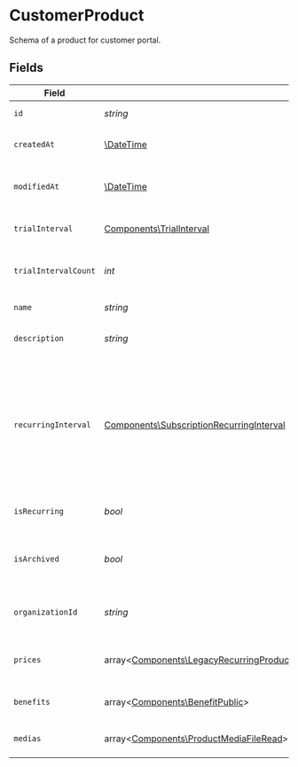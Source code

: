 # CustomerProduct

Schema of a product for customer portal.


## Fields

| Field                                                                                                                                                                                                                                                                                                                    | Type                                                                                                                                                                                                                                                                                                                     | Required                                                                                                                                                                                                                                                                                                                 | Description                                                                                                                                                                                                                                                                                                              |
| ------------------------------------------------------------------------------------------------------------------------------------------------------------------------------------------------------------------------------------------------------------------------------------------------------------------------ | ------------------------------------------------------------------------------------------------------------------------------------------------------------------------------------------------------------------------------------------------------------------------------------------------------------------------ | ------------------------------------------------------------------------------------------------------------------------------------------------------------------------------------------------------------------------------------------------------------------------------------------------------------------------ | ------------------------------------------------------------------------------------------------------------------------------------------------------------------------------------------------------------------------------------------------------------------------------------------------------------------------ |
| `id`                                                                                                                                                                                                                                                                                                                     | *string*                                                                                                                                                                                                                                                                                                                 | :heavy_check_mark:                                                                                                                                                                                                                                                                                                       | The ID of the object.                                                                                                                                                                                                                                                                                                    |
| `createdAt`                                                                                                                                                                                                                                                                                                              | [\DateTime](https://www.php.net/manual/en/class.datetime.php)                                                                                                                                                                                                                                                            | :heavy_check_mark:                                                                                                                                                                                                                                                                                                       | Creation timestamp of the object.                                                                                                                                                                                                                                                                                        |
| `modifiedAt`                                                                                                                                                                                                                                                                                                             | [\DateTime](https://www.php.net/manual/en/class.datetime.php)                                                                                                                                                                                                                                                            | :heavy_check_mark:                                                                                                                                                                                                                                                                                                       | Last modification timestamp of the object.                                                                                                                                                                                                                                                                               |
| `trialInterval`                                                                                                                                                                                                                                                                                                          | [Components\TrialInterval](../../Models/Components/TrialInterval.md)                                                                                                                                                                                                                                                     | :heavy_check_mark:                                                                                                                                                                                                                                                                                                       | The interval unit for the trial period.                                                                                                                                                                                                                                                                                  |
| `trialIntervalCount`                                                                                                                                                                                                                                                                                                     | *int*                                                                                                                                                                                                                                                                                                                    | :heavy_check_mark:                                                                                                                                                                                                                                                                                                       | The number of interval units for the trial period.                                                                                                                                                                                                                                                                       |
| `name`                                                                                                                                                                                                                                                                                                                   | *string*                                                                                                                                                                                                                                                                                                                 | :heavy_check_mark:                                                                                                                                                                                                                                                                                                       | The name of the product.                                                                                                                                                                                                                                                                                                 |
| `description`                                                                                                                                                                                                                                                                                                            | *string*                                                                                                                                                                                                                                                                                                                 | :heavy_check_mark:                                                                                                                                                                                                                                                                                                       | The description of the product.                                                                                                                                                                                                                                                                                          |
| `recurringInterval`                                                                                                                                                                                                                                                                                                      | [Components\SubscriptionRecurringInterval](../../Models/Components/SubscriptionRecurringInterval.md)                                                                                                                                                                                                                     | :heavy_check_mark:                                                                                                                                                                                                                                                                                                       | The recurring interval of the product. If `None`, the product is a one-time purchase.Note that the `day` and `week` values are for internal Polar staff use only.                                                                                                                                                        |
| `isRecurring`                                                                                                                                                                                                                                                                                                            | *bool*                                                                                                                                                                                                                                                                                                                   | :heavy_check_mark:                                                                                                                                                                                                                                                                                                       | Whether the product is a subscription.                                                                                                                                                                                                                                                                                   |
| `isArchived`                                                                                                                                                                                                                                                                                                             | *bool*                                                                                                                                                                                                                                                                                                                   | :heavy_check_mark:                                                                                                                                                                                                                                                                                                       | Whether the product is archived and no longer available.                                                                                                                                                                                                                                                                 |
| `organizationId`                                                                                                                                                                                                                                                                                                         | *string*                                                                                                                                                                                                                                                                                                                 | :heavy_check_mark:                                                                                                                                                                                                                                                                                                       | The ID of the organization owning the product.                                                                                                                                                                                                                                                                           |
| `prices`                                                                                                                                                                                                                                                                                                                 | array<[Components\LegacyRecurringProductPriceFixed\|Components\LegacyRecurringProductPriceCustom\|Components\LegacyRecurringProductPriceFree\|Components\ProductPriceFixed\|Components\ProductPriceCustom\|Components\ProductPriceFree\|Components\ProductPriceMeteredUnit](../../Models/Components/CustomerProductPrices.md)> | :heavy_check_mark:                                                                                                                                                                                                                                                                                                       | List of available prices for this product.                                                                                                                                                                                                                                                                               |
| `benefits`                                                                                                                                                                                                                                                                                                               | array<[Components\BenefitPublic](../../Models/Components/BenefitPublic.md)>                                                                                                                                                                                                                                              | :heavy_check_mark:                                                                                                                                                                                                                                                                                                       | The benefits granted by the product.                                                                                                                                                                                                                                                                                     |
| `medias`                                                                                                                                                                                                                                                                                                                 | array<[Components\ProductMediaFileRead](../../Models/Components/ProductMediaFileRead.md)>                                                                                                                                                                                                                                | :heavy_check_mark:                                                                                                                                                                                                                                                                                                       | The medias associated to the product.                                                                                                                                                                                                                                                                                    |